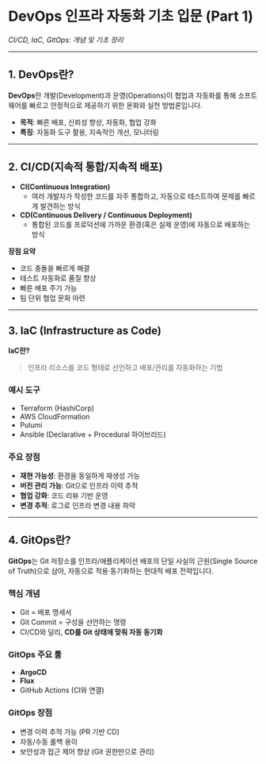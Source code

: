 # DevOps 인프라 자동화 기초 입문 (Part 1)  
*CI/CD, IaC, GitOps: 개념 및 기초 정리*

---

## 1. DevOps란?

**DevOps**란 개발(Development)과 운영(Operations)이 협업과 자동화를 통해 소프트웨어를 빠르고 안정적으로 제공하기 위한 문화와 실천 방법론입니다.

- **목적**: 빠른 배포, 신뢰성 향상, 자동화, 협업 강화  
- **특징**: 자동화 도구 활용, 지속적인 개선, 모니터링  

---

## 2. CI/CD(지속적 통합/지속적 배포)

- **CI(Continuous Integration)**  
    - 여러 개발자가 작성한 코드를 자주 통합하고, 자동으로 테스트하여 문제를 빠르게 발견하는 방식
- **CD(Continuous Delivery / Continuous Deployment)**  
    - 통합된 코드를 프로덕션에 가까운 환경(혹은 실제 운영)에 자동으로 배포하는 방식  

**장점 요약**
- 코드 충돌을 빠르게 해결  
- 테스트 자동화로 품질 향상  
- 빠른 배포 주기 가능  
- 팀 단위 협업 문화 마련  

---

## 3. IaC (Infrastructure as Code)

**IaC란?**  
> 인프라 리소스를 코드 형태로 선언하고 배포/관리를 자동화하는 기법

### 예시 도구
- Terraform (HashiCorp)
- AWS CloudFormation
- Pulumi
- Ansible (Declarative + Procedural 하이브리드)

### 주요 장점
- **재현 가능성**: 환경을 동일하게 재생성 가능  
- **버전 관리 가능**: Git으로 인프라 이력 추적  
- **협업 강화**: 코드 리뷰 기반 운영  
- **변경 추적**: 로그로 인프라 변경 내용 파악

---

## 4. GitOps란?

**GitOps**는 Git 저장소를 인프라/애플리케이션 배포의 단일 사실의 근원(Single Source of Truth)으로 삼아, 자동으로 적용·동기화하는 현대적 배포 전략입니다.

### 핵심 개념
- Git = 배포 명세서  
- Git Commit = 구성을 선언하는 명령  
- CI/CD와 달리, **CD를 Git 상태에 맞춰 자동 동기화**  

### GitOps 주요 툴
- **ArgoCD**
- **Flux**
- GitHub Actions (CI와 연결)

### GitOps 장점
- 변경 이력 추적 가능 (PR 기반 CD)
- 자동/수동 롤백 용이
- 보안성과 접근 제어 향상 (Git 권한만으로 관리)
